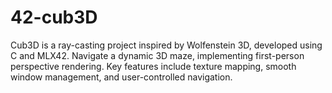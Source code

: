# 42-cub3D
Cub3D is a ray-casting project inspired by Wolfenstein 3D, developed using C and MLX42. Navigate a dynamic 3D maze, implementing first-person perspective rendering. Key features include texture mapping, smooth window management, and user-controlled navigation.
